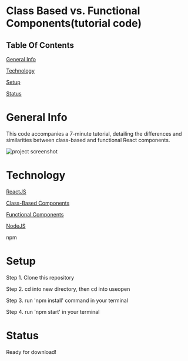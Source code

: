 # Class Based vs. Functional Components(tutorial code)

## Table Of Contents

[General Info](#general-info)

[Technology](#technology)

[Setup](#setup)

[Status](#status) 

# General Info

This code accompanies a 7-minute tutorial, detailing the differences and similarities between class-based and functional React components.

![project screenshot](https://i.imgur.com/me7KQXd.png?1)

# Technology

[ReactJS](https://reactjs.org)

[Class-Based Components](https://reactjs.org/docs/components-and-props.html#function-and-class-components)

[Functional Components](https://reactjs.org/docs/components-and-props.html#function-and-class-components)

[NodeJS](https://nodejs.org/en/)

npm

# Setup

Step 1. Clone this repository

Step 2. cd into new directory, then cd into useopen

Step 3. run 'npm install' command in your terminal

Step 4. run 'npm start' in your terminal 

# Status

Ready for download!
